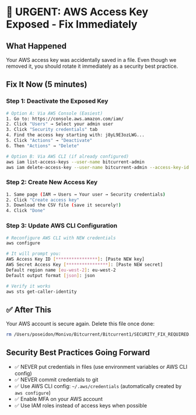 # 🚨 URGENT: AWS Access Key Exposed - Fix Immediately

## What Happened
Your AWS access key was accidentally saved in a file. Even though we removed it, you should rotate it immediately as a security best practice.

## Fix It Now (5 minutes)

### Step 1: Deactivate the Exposed Key
```bash
# Option A: Via AWS Console (Easiest)
1. Go to: https://console.aws.amazon.com/iam/
2. Click "Users" → Select your admin user
3. Click "Security credentials" tab
4. Find the access key starting with: j8yL9E3ozLWG...
5. Click "Actions" → "Deactivate"
6. Then "Actions" → "Delete"

# Option B: Via AWS CLI (if already configured)
aws iam list-access-keys --user-name bitcurrent-admin
aws iam delete-access-key --user-name bitcurrent-admin --access-key-id AKIAXXXXXXXX
```

### Step 2: Create New Access Key
```bash
1. Same page (IAM → Users → Your user → Security credentials)
2. Click "Create access key"
3. Download the CSV file (save it securely!)
4. Click "Done"
```

### Step 3: Update AWS CLI Configuration
```bash
# Reconfigure AWS CLI with NEW credentials
aws configure

# It will prompt you:
AWS Access Key ID [****************]: [Paste NEW key]
AWS Secret Access Key [****************]: [Paste NEW secret]
Default region name [eu-west-2]: eu-west-2
Default output format [json]: json

# Verify it works
aws sts get-caller-identity
```

## ✅ After This
Your AWS account is secure again. Delete this file once done:
```bash
rm /Users/poseidon/Monivo/Bitcurrent/Bitcurrent1/SECURITY_FIX_REQUIRED.md
```

## Security Best Practices Going Forward
- ✅ NEVER put credentials in files (use environment variables or AWS CLI config)
- ✅ NEVER commit credentials to git
- ✅ Use AWS CLI config: `~/.aws/credentials` (automatically created by `aws configure`)
- ✅ Enable MFA on your AWS account
- ✅ Use IAM roles instead of access keys when possible


